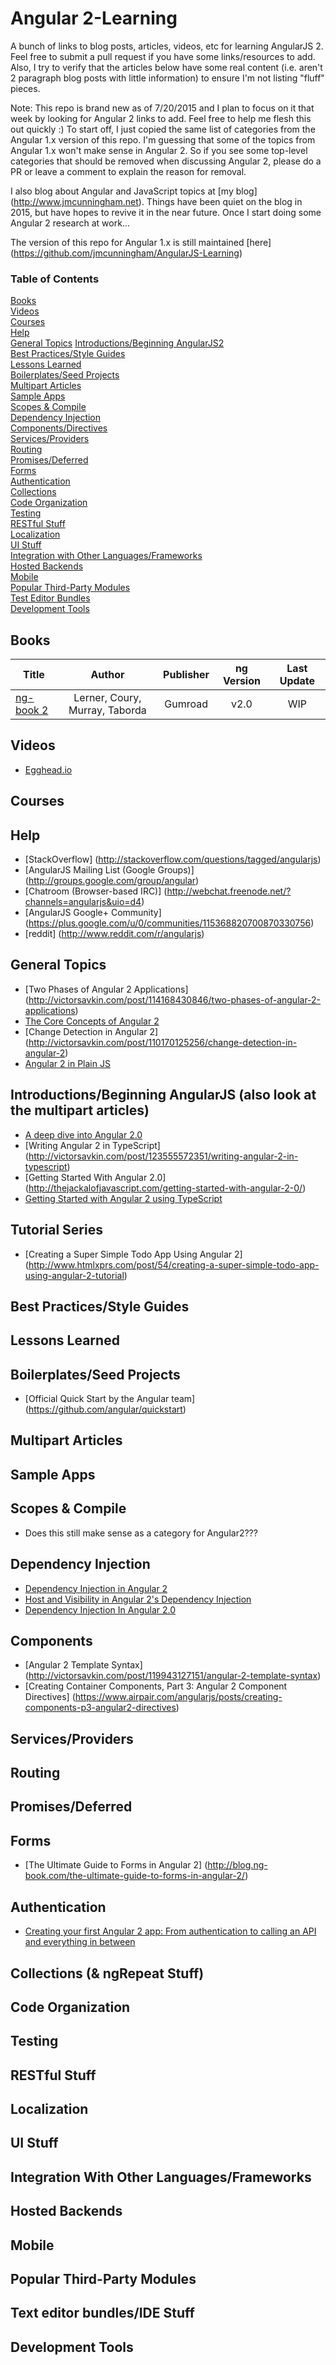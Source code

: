 Angular 2-Learning
==================

A bunch of links to blog posts, articles, videos, etc for learning AngularJS 2. Feel free to submit a pull request if you have some links/resources to add. Also, I try to verify that the articles below have some real content (i.e. aren't 2 paragraph blog posts with little information) to ensure I'm not listing "fluff" pieces. 

Note: This repo is brand new as of 7/20/2015 and I plan to focus on it that week by looking for Angular 2 links to add. Feel free to help me flesh this out quickly :) To start off, I just copied the same list of categories from the Angular 1.x version of this repo. I'm guessing that some of the topics from Angular 1.x won't make sense in Angular 2. So if you see some top-level categories that should be removed when discussing Angular 2, please do a PR or leave a comment to explain the reason for removal.

I also blog about Angular and JavaScript topics at [my blog] (http://www.jmcunningham.net). Things have been quiet on the blog in 2015, but have hopes to revive it in the near future. Once  I start doing some Angular 2 research at work...

The version of this repo for Angular 1.x is still maintained [here] (https://github.com/jmcunningham/AngularJS-Learning)

### Table of Contents
[Books](#books)  
[Videos](#videos)  
[Courses](#courses)   
[Help](#help)  
[General Topics](#general-topics) 
[Introductions/Beginning AngularJS2](#introductionsbeginning-angularjs-also-look-at-the-multipart-articles)  
[Best Practices/Style Guides](#best-practicesstyle-guides)  
[Lessons Learned](#lessons-learned)  
[Boilerplates/Seed Projects](#boilerplatesseed-projects)  
[Multipart Articles](#multipart-articles)  
[Sample Apps](#sample-apps)  
[Scopes & Compile](#scopes--compile)  
[Dependency Injection](#dependency-injection)  
[Components/Directives](#components)  
[Services/Providers](#servicesproviders)  
[Routing](#routing)  
[Promises/Deferred](#promisesdeferred)  
[Forms](#forms)  
[Authentication](#authentication)  
[Collections](#collections--ngrepeat-stuff)  
[Code Organization](#code-organization)  
[Testing](#testing)  
[RESTful Stuff](#restful-stuff)  
[Localization](#localization)  
[UI Stuff](#ui-stuff)  
[Integration with Other Languages/Frameworks](#integration-with-other-languagesframeworks)  
[Hosted Backends](#integration-with-other-languagesframeworks)  
[Mobile](#mobile)  
[Popular Third-Party Modules](#popular-third-party-modules)  
[Test Editor Bundles](#text-editor-bundleside-stuff)  
[Development Tools](#development-tools)  

## Books
| Title                                                                                                                                                   |                  Author                  |       Publisher      |    ng Version    | Last Update |
|---------------------------------------------------------------------------------------------------------------------------------------------------------|:----------------------------------------:|:--------------------:|:----------------:|:-----------:|
| [ng-book 2](https://www.ng-book.com/2/)                                                                                           | Lerner, Coury, Murray, Taborda               | Gumroad             | v2.0  |   WIP  |


## Videos
* [Egghead.io](https://egghead.io/technologies/angular2/)  

## Courses

## Help
* [StackOverflow] (http://stackoverflow.com/questions/tagged/angularjs)  
* [AngularJS Mailing List (Google Groups)] (http://groups.google.com/group/angular)  
* [Chatroom (Browser-based IRC)] (http://webchat.freenode.net/?channels=angularjs&uio=d4)  
* [AngularJS Google+ Community] (https://plus.google.com/u/0/communities/115368820700870330756)  
* [reddit] (http://www.reddit.com/r/angularjs)  

## General Topics
* [Two Phases of Angular 2 Applications] (http://victorsavkin.com/post/114168430846/two-phases-of-angular-2-applications)   
* [The Core Concepts of Angular 2](http://victorsavkin.com/post/118372404541/the-core-concepts-of-angular-2)  
* [Change Detection in Angular 2] (http://victorsavkin.com/post/110170125256/change-detection-in-angular-2)
* [Angular 2 in Plain JS](https://daveceddia.com/angular-2-in-plain-js/)

## Introductions/Beginning AngularJS (also look at the multipart articles)
* [A deep dive into Angular 2.0](https://www.opencredo.com/2015/07/08/a-deep-dive-into-angular-2-0/)  
* [Writing Angular 2 in TypeScript] (http://victorsavkin.com/post/123555572351/writing-angular-2-in-typescript)  
* [Getting Started With Angular 2.0] (http://thejackalofjavascript.com/getting-started-with-angular-2-0/)  
* [Getting Started with Angular 2 using TypeScript](http://www.sitepoint.com/getting-started-with-angular-2-using-typescript/)

## Tutorial Series
* [Creating a Super Simple Todo App Using Angular 2]   (http://www.htmlxprs.com/post/54/creating-a-super-simple-todo-app-using-angular-2-tutorial)  

## Best Practices/Style Guides

## Lessons Learned

## Boilerplates/Seed Projects
* [Official Quick Start by the Angular team] (https://github.com/angular/quickstart)  

## Multipart Articles

## Sample Apps

## Scopes & Compile
* Does this still make sense as a category for Angular2???

## Dependency Injection
* [Dependency Injection in Angular 2](http://blog.thoughtram.io/angular/2015/05/18/dependency-injection-in-angular-2.html)
* [Host and Visibility in Angular 2's Dependency Injection](http://blog.thoughtram.io/angular/2015/08/20/host-and-visibility-in-angular-2-dependency-injection.html)
* [Dependency Injection In Angular 2.0](http://www.syntaxsuccess.com/viewarticle/dependency-injection-in-angular-2.0)

## Components
* [Angular 2 Template Syntax] (http://victorsavkin.com/post/119943127151/angular-2-template-syntax)  
* [Creating Container Components, Part 3: Angular 2 Component Directives]   (https://www.airpair.com/angularjs/posts/creating-components-p3-angular2-directives)  

## Services/Providers

## Routing

## Promises/Deferred

## Forms
* [The Ultimate Guide to Forms in Angular 2] (http://blog.ng-book.com/the-ultimate-guide-to-forms-in-angular-2/)  

## Authentication
* [Creating your first Angular 2 app: From authentication to calling an API and everything in between](https://auth0.com/blog/2015/05/14/creating-your-first-real-world-angular-2-app-from-authentication-to-calling-an-api-and-everything-in-between/)
## Collections (& ngRepeat Stuff)

## Code Organization

## Testing

## RESTful Stuff

## Localization

## UI Stuff

## Integration With Other Languages/Frameworks

## Hosted Backends

## Mobile

## Popular Third-Party Modules

## Text editor bundles/IDE Stuff

## Development Tools
